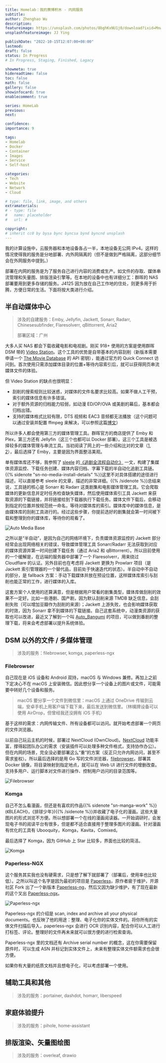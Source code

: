 ```yaml
---
title: Homelab：我的赛博积木 - 内网服务
subtitle: 
author: Zhenghao Wu
description: 
featureimage: https://unsplash.com/photos/8bghKxNU1j0/download?ixid=MnwxMjA3fDB8MXxzZWFyY2h8MTF8fHdpZml8ZW58MHx8fHwxNjY1MDg2OTQx&force=true&w=2400
unsplashfeatureimage: JJ Ying

publishDate: "2022-10-15T12:07:00+08:00"
lastmod: 
draft: false
status: In Progress
# In Progress, Staging, Finished, Lagacy

showmeta: true
hidereadtime: false
toc: false
math: false
gallery: false
showinfocard: true
enablecomment: true

series: HomeLab
previous:
next:

confidence: 
importance: 9

tags:
- Homelab
- Docker
- Container
- Images
- Service
- Self-host

categories:
- Tech
- Website
- Network
- Cloud

# type: file, link, image, and others
extramaterials:
# - type: file
#   name: placeholder
#   url: #

copyright: 
# inherit cc0 by bysa bync byncsa bynd byncnd unsplash
---
```


我的计算设施中，云服务器和本地设备各占一半，本地设备无公网 IPv4。这样的情况使得我的服务是分地部署、内外网隔离的（但不是做到严格隔离，这部分细节会在外网服务中提到。）

部署在内网的服务是为了服务自己进行内容的消费或生产。如文件的存取、媒体串流管理和矢量图、排版渲染引擎等。在本地的设备中也有详细分工：群晖的 NAS 部署要用到更多存储的服务。J4125 因为放在自己工作地的住处，则更多用于折腾，方便日常的生活。下面将按大类进行介绍。

## 半自动媒体中心

> 涉及的自建服务：Emby, Jellyfin, Jackett, Sonarr, Radarr, Chinesesubfinder, Flaresolverr, qBittorrent, Aria2
> 
> 部署区域：广州

大多人买 NAS 都会下载收藏电影和电视剧。刚买 918+ 使用的方案是使用群晖 DSM 带的 [Video Station](https://www.synology.com/en-global/dsm/feature/video_station)。这个工具的优势是自带基本的内容刮削（新版本需要申请一个 [The Movie Database](https://www.themoviedb.org/) 的 API 密钥），能通过官方的 Quick Connect 访问到。首次使用只需添加媒体目录的位置+等待内容索引后，就可以获得网页串流媒体文件的体验。

但 Video Station 的缺点也很明显：
- 刮削的搜索规则比较迷惑，对媒体的文件名要求比较高。如果不做人工干预，索引的媒体信息有许多错误。
- 对于额外资源的归档能力较弱，如动漫 ED/OP/OVA 或美剧的幕后，基本都会归档出错。
- 支持的媒体格式比较有限，DTS 视频和 EAC3 音频都无法播放（这个问题可以通过安装并配置 ffmpeg 来解决，可以参照这篇[博文](https://wp.gxnas.com/11491.html)）

所以许多人都会使用第三方的媒体管理工具。群晖官方的商店提供了 Emby 和 Plex，第三方还有 Jellyfin（这三个也都可以 Docker 部署）。这三个工具是被选择较多的媒体管理与串流工具。当初阅读了网上的一些介绍和比对的文章（[1](https://post.smzdm.com/p/awk8zn62/), [2](https://zhuanlan.zhihu.com/p/370799025)），最后选择了 Emby，主要是因为界面整洁美观。

单有媒体库还不够，我参照了 [sleele](https://sleele.com/) 的[《追剧全流程自动化》](https://sleele.com/2020/03/16/%e9%ab%98%e9%98%b6%e6%95%99%e7%a8%8b-%e8%bf%bd%e5%89%a7%e5%85%a8%e6%b5%81%e7%a8%8b%e8%87%aa%e5%8a%a8%e5%8c%96/) 一文，构建了集媒体资源监控、下载任务创建、媒体内容归档、字幕下载的半自动化追剧工具链。{{% sidenote "sn-no-media-install-details" %}}这里不对具体搭建的途径进行描述，可以直接参考 sleele 的文章，描述的非常详细。{{% /sidenote %}}总结来说，工具链的核心是 Sonarr 和 Radarr 这类剧集和电影媒体管理工具。它会爬取媒体的更新信息并定时任务检查缺失媒体，然后使用媒体索引工具 Jackett 来获取资源的下载链接，并将链接给到下载器执行下载任务。媒体文件下载后，会移动到指定的位置并按规范统一命名，等待对媒体库的索引。媒体库中的媒体信息，是由媒体库的刮削工具进行的。经过这些步骤，你提前选好的剧集就会第一时间被下载和整理到你的媒体库，等待你的观看了。

![Auto Media Base](//cdn.ecwuuuuu.com/blog/image/homelab/auto-media.drawio.png)

之所以是“半自动”，是因为自己的网络环境下，负责媒体资源监控的 Jackett 部分经常会出现网络相关的错误，导致媒体管理工具 Sonarr/Radarr 无法获取到对应的媒体资源并第一时间创建下载任务（通过 Aria2 和 qBittorrent）。所以目前使用的一个缓解是，在远端的服务器中部署了一个 Flaresolverr，用来绕过 Cloudflare 的认证。另外目前也在考虑将 Jackett 更换为 Prowlarr 项目（是 Jackett 索引管理器的一个替代品，目前处于快速迭代的状态）。半自动中不自动的部分，是 fallback 方案：手动下载媒体并放在预设位置，这样媒体库索引与刮削也能正常的工作，进行媒体的入库。

这套方案个人使用的还算满意，但是根据用户常看的剧集类型，媒体库做刮削的效果不一定好。比如一些港剧、国产剧，因为默认刮削来源 TMDB 缺乏信息，会刮削失败（可以增加豆瓣作为刮削的来源）；Jackett 上游失败，也会影响媒体获取的时效，因为 Sonarr 拿不到媒体的下载链接。自己这套系统中，动漫类资源的获取也可以改进，最近又了解到一个叫 [Auto_Bangumi](https://github.com/EstrellaXD/Auto_Bangumi) 的项目，可以做到番剧的整理下载，将来会考虑部署以提升系统体验。

## DSM 以外的文件 / 多媒体管理

> 涉及的服务：filebrowser, komga, paperless-ngx

### Filebrowser

自己现在是 iOS 设备和 Android 双持，macOS 与 Windows 兼修。再加上之前下定决心不在 macOS 上安装微信。因此想分享一个设备上的图片或文件，可能需要中转好几个设备和服务。

> macOS 要分享一个文件到微信里：macOS 上通过 OneDrive 传输到云端，安卓手机上用客户端下载下来，最后发送到微信里。（林檎牌设备可以使用 AirDrop，但曾经我还没拥有 iOS 手机）

基于这样的需求：内网传输文件、所有设备都可以访问。就开始考虑部署一个网页的文件浏览器。

以前自己玩云主机的时候，部署过 NextCloud (OwnCloud)。[NextCloud](https://nextcloud.com/) 功能丰富，撑得起团队办公的需求（安装插件可以处理多种文件格式，支持协作办公）。但在内网的场景，完全没必要部署这么“重”的方案（反正只允许内网访问，甚至不需求鉴权）。所以最后选择的是用 Go 写的文件浏览器，[filebrowser](https://github.com/filebrowser/filebrowser)。部署其 Docker 镜像，将目录映射到指定地点，就可以在 Web UI 进行文件的增删改查。支持多用户、运行脚本对文件进行操作、控制用户访问的目录范围等。

![Filebrowser](//cdn.ecwuuuuu.com/blog/image/homelab/filebrowser.png)

### Komga

自己不怎么看漫画，但还是有喜欢的作品{{% sidenote "sn-manga-work" %}}(《BLEACH》，《排球少年》){{% /sidenote %}}并收藏了电子化的漫画。这些大量图片的形式浏览不方便。所以想部署一个在线的漫画阅读器。一开始调研时，会发现电子书的阅读平台有很多，但是都不适合直接用于整理多图片的漫画。针对漫画有优化的工具有 Ubooquity，Komga，Kavita，Comixed。

最后选择了 Komga，因为 GitHub 上 Star 比较多，界面也比较的简洁。

![Komga](//cdn.ecwuuuuu.com/blog/image/homelab/komga-interface.png)

### Paperless-NGX

这个服务其实我也没有硬需求，只是想了解下就部署了（部署后，使用率也比较低）。之所以叫这个名字是因为最初的项目是 [Paperless](https://github.com/the-paperless-project/paperless)，原作者疲于维护，开源社区 Fork 出了一个新版本 [Paperless-ng](https://github.com/jonaswinkler/paperless-ng)，然后又因为缺少维护，有了现在最新的这个叉出 [Paperless-ngx](https://github.com/paperless-ngx/paperless-ngx)。

![Paperless-ngx](//cdn.ecwuuuuu.com/blog/image/homelab/paperless-ngx.png)

Paperless-ngx 的介绍是 scan, index and archive all your physical documents。也反映了他的用途：整理、电子化你的实体文件的。将你所有的实体文件扫描后导入，paperless-ngx 会进行 OCR 识别内容，配合你可以人工进行打标签、评论。整理好的文件再未来就可以很方便的进行检索查询。

Paperless-ngx 里的文档还有 Archive serial number 的概念，这在你需要保留原件时，可以生成 ASN 并标记到实体文件上，未来有整理实体文件额需求也会很方便。

如果你有大量的纸质文档并且想电子化，可以考虑部署一个使用。

## 辅助工具和其他

> 涉及的服务：portainer, dashdot, homarr, liberspeed

## 家庭体验提升

> 涉及的服务：pihole, home-assistant

## 排版渲染、矢量图绘图

> 涉及的服务：overleaf, drawio